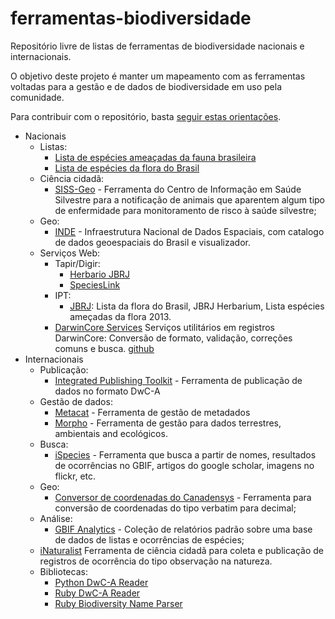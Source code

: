 ferramentas-biodiversidade
==========================

Repositório livre de listas de ferramentas de biodiversidade nacionais e internacionais.

O objetivo deste projeto é manter um mapeamento com as ferramentas voltadas para a gestão e de dados de biodiversidade em uso pela comunidade.

Para contribuir com o repositório, basta [seguir estas orientações](CONTRIBUA.md).

- Nacionais
  - Listas:
    - [Lista de espécies ameaçadas da fauna brasileira](http://www.icmbio.gov.br/portal/biodiversidade/fauna-brasileira/lista-de-especies.html)
    - [Lista de espécies da flora do Brasil](http://floradobrasil.jbrj.gov.br/jabot/listaBrasil/PrincipalUC/PrincipalUC.do) 
  - Ciência cidadã:
    - [SISS-Geo](http://www.biodiversidade.ciss.fiocruz.br/apresenta%C3%A7%C3%A3o-0) - Ferramenta do Centro de Informação em Saúde Silvestre para a notificação de animais que aparentem algum tipo de enfermidade para monitoramento de risco à saúde silvestre;
  - Geo:
    - [INDE](http://www.inde.gov.br/geo-servicos) - Infraestrutura Nacional de Dados Espaciais, com catalogo de dados geoespaciais do Brasil e visualizador.
  - Serviços Web:
    - Tapir/Digir:
      - [Herbario JBRJ](http://tapirlink.jbrj.gov.br/tapir.php/tapir.php/RB)
      - [SpeciesLink](http://tapir.cria.org.br/tapirlink/tapir.php/specieslink)
    - IPT:
      - [JBRJ](http://ipt.jbrj.gov.br/ipt): Lista da flora do Brasil, JBRJ Herbarium, Lista espécies ameçadas da flora 2013.
    - [DarwinCore Services](http://cncflora.jbrj.gov.br/dwc_services/index.html) Serviços utilitários em registros DarwinCore: Conversão de formato, validação, correções comuns e busca. [github](https://github.com/CNCFlora/dwc-services)
- Internacionais
  - Publicação:
    - [Integrated Publishing Toolkit](http://www.gbif.org/ipt) - Ferramenta de publicação de dados no formato DwC-A
  - Gestão de dados:
    - [Metacat](https://knb.ecoinformatics.org/knb/docs/) - Ferramenta de gestão de metadados
    - [Morpho](https://knb.ecoinformatics.org/#tools/morpho) - Ferramenta de gestão para dados terrestres, ambientais and ecológicos.
  - Busca:
    - [iSpecies](http://ispecies.org/) - Ferramenta que busca a partir de nomes, resultados de ocorrências no GBIF, artigos do google scholar, imagens no flickr, etc.
  - Geo:
    - [Conversor de coordenadas do Canadensys](http://data.canadensys.net/tools/coordinates) - Ferramenta para conversão de coordenadas do tipo verbatim para decimal;
  - Análise:
    - [GBIF Analytics](http://analytics.gbif-uat.org/) - Coleção de relatórios padrão sobre uma base de dados de listas e ocorrências de espécies;
  - [iNaturalist](http://www.inaturalist.org/) Ferramenta de ciência cidadã para coleta e publicação de registros de ocorrência do tipo observação na natureza.
  - Bibliotecas:
    - [Python DwC-A Reader](https://github.com/BelgianBiodiversityPlatform/python-dwca-reader)
    - [Ruby DwC-A Reader](https://github.com/GlobalNamesArchitecture/dwc-archive)
    - [Ruby Biodiversity Name Parser](https://github.com/GlobalNamesArchitecture/biodiversity)
